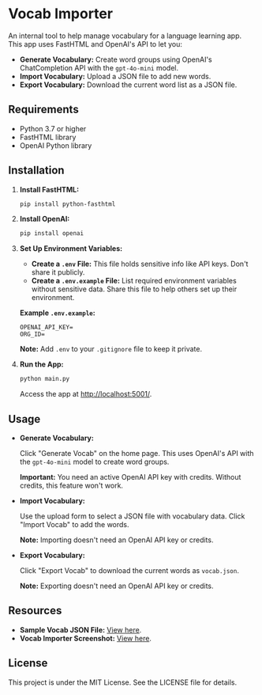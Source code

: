 # Vocab Importer

An internal tool to help manage vocabulary for a language learning app. This app uses FastHTML and OpenAI's API to let you:

- **Generate Vocabulary:** Create word groups using OpenAI's ChatCompletion API with the `gpt-4o-mini` model.
- **Import Vocabulary:** Upload a JSON file to add new words.
- **Export Vocabulary:** Download the current word list as a JSON file.

## Requirements

- Python 3.7 or higher
- FastHTML library
- OpenAI Python library

## Installation

1. **Install FastHTML:**

   ```bash
   pip install python-fasthtml
   ```


2. **Install OpenAI:**

   ```bash
   pip install openai
   ```


3. **Set Up Environment Variables:**

   - **Create a `.env` File:** This file holds sensitive info like API keys. Don't share it publicly.
   - **Create a `.env.example` File:** List required environment variables without sensitive data. Share this file to help others set up their environment.

   **Example `.env.example`:**

   ```
   OPENAI_API_KEY=
   ORG_ID=
   ```


   **Note:** Add `.env` to your `.gitignore` file to keep it private.

4. **Run the App:**

   ```bash
   python main.py
   ```


   Access the app at [http://localhost:5001/](http://localhost:5001/).

## Usage

- **Generate Vocabulary:**

  Click "Generate Vocab" on the home page. This uses OpenAI's API with the `gpt-4o-mini` model to create word groups.

  **Important:** You need an active OpenAI API key with credits. Without credits, this feature won't work.

- **Import Vocabulary:**

  Use the upload form to select a JSON file with vocabulary data. Click "Import Vocab" to add the words.

  **Note:** Importing doesn't need an OpenAI API key or credits.

- **Export Vocabulary:**

  Click "Export Vocab" to download the current words as `vocab.json`.

  **Note:** Exporting doesn't need an OpenAI API key or credits.

## Resources

- **Sample Vocab JSON File:** [View here](utils/vocab.json).
- **Vocab Importer Screenshot:** [View here](images/vocab-importer.png).

## License

This project is under the MIT License. See the LICENSE file for details. 